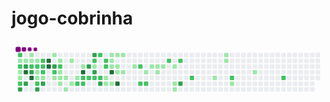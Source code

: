 # jogo-cobrinha
<svg viewBox="-16 -32 880 192" width="880" height="192" xmlns="http://www.w3.org/2000/svg"><desc>Generated with https://github.com/Platane/snk</desc><style>@keyframes c0{55.7%{fill:var(--c2)}55.72%,to{fill:var(--ce)}}@keyframes c1{.92%{fill:var(--c1)}.94%,to{fill:var(--ce)}}@keyframes c2{56.17%{fill:var(--c2)}56.19%,to{fill:var(--ce)}}@keyframes c3{38.22%{fill:var(--c1)}38.24%,to{fill:var(--ce)}}@keyframes c4{38.45%{fill:var(--c1)}38.47%,to{fill:var(--ce)}}@keyframes c5{56.87%{fill:var(--c2)}56.89%,to{fill:var(--ce)}}@keyframes c6{86.94%{fill:var(--c3)}86.96%,to{fill:var(--ce)}}@keyframes c7{1.16%{fill:var(--c1)}1.18%,to{fill:var(--ce)}}@keyframes c8{85.3%{fill:var(--c3)}85.32%,to{fill:var(--ce)}}@keyframes c9{89.27%{fill:var(--c4)}89.29%,to{fill:var(--ce)}}@keyframes ca{86.47%{fill:var(--c3)}86.49%,to{fill:var(--ce)}}@keyframes cb{2.09%{fill:var(--c1)}2.11%,to{fill:var(--ce)}}@keyframes cc{1.39%{fill:var(--c1)}1.41%,to{fill:var(--ce)}}@keyframes cd{54.77%{fill:var(--c2)}54.79%,to{fill:var(--ce)}}@keyframes ce{84.84%{fill:var(--c3)}84.86%,to{fill:var(--ce)}}@keyframes cf{88.8%{fill:var(--c4)}88.82%,to{fill:var(--ce)}}@keyframes cg{1.62%{fill:var(--c1)}1.64%,to{fill:var(--ce)}}@keyframes ch{54.54%{fill:var(--c2)}54.56%,to{fill:var(--ce)}}@keyframes ci{42.18%{fill:var(--c1)}42.2%,to{fill:var(--ce)}}@keyframes cj{41.95%{fill:var(--c1)}41.97%,to{fill:var(--ce)}}@keyframes ck{58.96%{fill:var(--c2)}58.98%,to{fill:var(--ce)}}@keyframes cl{87.64%{fill:var(--c3)}87.66%,to{fill:var(--ce)}}@keyframes cm{54.07%{fill:var(--c2)}54.09%,to{fill:var(--ce)}}@keyframes cn{53.84%{fill:var(--c2)}53.86%,to{fill:var(--ce)}}@keyframes co{42.41%{fill:var(--c2)}42.43%,to{fill:var(--ce)}}@keyframes cp{41.71%{fill:var(--c1)}41.73%,to{fill:var(--ce)}}@keyframes cq{88.1%{fill:var(--c3)}88.12%,to{fill:var(--ce)}}@keyframes cr{90.67%{fill:var(--c4)}90.69%,to{fill:var(--ce)}}@keyframes cs{90.43%{fill:var(--c4)}90.45%,to{fill:var(--ce)}}@keyframes ct{3.49%{fill:var(--c1)}3.51%,to{fill:var(--ce)}}@keyframes cu{83.67%{fill:var(--c3)}83.69%,to{fill:var(--ce)}}@keyframes cv{53.14%{fill:var(--c2)}53.16%,to{fill:var(--ce)}}@keyframes cw{8.61%{fill:var(--c1)}8.63%,to{fill:var(--ce)}}@keyframes cx{3.95%{fill:var(--c1)}3.97%,to{fill:var(--ce)}}@keyframes cy{52.67%{fill:var(--c2)}52.69%,to{fill:var(--ce)}}@keyframes cz{6.75%{fill:var(--c1)}6.77%,to{fill:var(--ce)}}@keyframes c10{6.52%{fill:var(--c1)}6.54%,to{fill:var(--ce)}}@keyframes c11{8.15%{fill:var(--c1)}8.17%,to{fill:var(--ce)}}@keyframes c12{6.28%{fill:var(--c1)}6.3%,to{fill:var(--ce)}}@keyframes c13{9.55%{fill:var(--c1)}9.57%,to{fill:var(--ce)}}@keyframes c14{4.42%{fill:var(--c1)}4.44%,to{fill:var(--ce)}}@keyframes c15{7.68%{fill:var(--c1)}7.7%,to{fill:var(--ce)}}@keyframes c16{5.82%{fill:var(--c1)}5.84%,to{fill:var(--ce)}}@keyframes c17{51.27%{fill:var(--c2)}51.29%,to{fill:var(--ce)}}@keyframes c18{5.12%{fill:var(--c1)}5.14%,to{fill:var(--ce)}}@keyframes c19{92.53%{fill:var(--c4)}92.55%,to{fill:var(--ce)}}@keyframes c1a{50.81%{fill:var(--c2)}50.83%,to{fill:var(--ce)}}@keyframes c1b{51.04%{fill:var(--c2)}51.06%,to{fill:var(--ce)}}@keyframes c1c{80.88%{fill:var(--c3)}80.9%,to{fill:var(--ce)}}@keyframes c1d{50.57%{fill:var(--c2)}50.59%,to{fill:var(--ce)}}@keyframes c1e{81.58%{fill:var(--c3)}81.6%,to{fill:var(--ce)}}@keyframes c1f{47.31%{fill:var(--c2)}47.33%,to{fill:var(--ce)}}@keyframes c1g{47.08%{fill:var(--c1)}47.1%,to{fill:var(--ce)}}@keyframes c1h{80.41%{fill:var(--c3)}80.43%,to{fill:var(--ce)}}@keyframes c1i{50.34%{fill:var(--c2)}50.36%,to{fill:var(--ce)}}@keyframes c1j{48.71%{fill:var(--c2)}48.73%,to{fill:var(--ce)}}@keyframes c1k{50.11%{fill:var(--c2)}50.13%,to{fill:var(--ce)}}@keyframes c1l{79.71%{fill:var(--c3)}79.73%,to{fill:var(--ce)}}@keyframes c1m{47.78%{fill:var(--c2)}47.8%,to{fill:var(--ce)}}@keyframes c1n{48.01%{fill:var(--c2)}48.03%,to{fill:var(--ce)}}@keyframes c1o{12.11%{fill:var(--c1)}12.13%,to{fill:var(--ce)}}@keyframes c1p{11.41%{fill:var(--c1)}11.43%,to{fill:var(--ce)}}@keyframes c1q{14.68%{fill:var(--c1)}14.7%,to{fill:var(--ce)}}@keyframes c1r{14.44%{fill:var(--c1)}14.46%,to{fill:var(--ce)}}@keyframes c1s{14.21%{fill:var(--c1)}14.23%,to{fill:var(--ce)}}@keyframes c1t{93.7%{fill:var(--c4)}93.72%,to{fill:var(--ce)}}@keyframes c1u{11.65%{fill:var(--c1)}11.67%,to{fill:var(--ce)}}@keyframes c1v{14.91%{fill:var(--c1)}14.93%,to{fill:var(--ce)}}@keyframes c1w{13.98%{fill:var(--c1)}14%,to{fill:var(--ce)}}@keyframes c1x{13.28%{fill:var(--c1)}13.3%,to{fill:var(--ce)}}@keyframes c1y{94.4%{fill:var(--c4)}94.42%,to{fill:var(--ce)}}@keyframes c1z{15.14%{fill:var(--c1)}15.16%,to{fill:var(--ce)}}@keyframes c20{13.51%{fill:var(--c1)}13.53%,to{fill:var(--ce)}}@keyframes c21{16.07%{fill:var(--c1)}16.09%,to{fill:var(--ce)}}@keyframes c22{64.79%{fill:var(--c2)}64.81%,to{fill:var(--ce)}}@keyframes c23{63.63%{fill:var(--c2)}63.65%,to{fill:var(--ce)}}@keyframes c24{16.77%{fill:var(--c1)}16.79%,to{fill:var(--ce)}}@keyframes c25{63.86%{fill:var(--c2)}63.88%,to{fill:var(--ce)}}@keyframes c26{20.97%{fill:var(--c1)}20.99%,to{fill:var(--ce)}}@keyframes c27{17.47%{fill:var(--c1)}17.49%,to{fill:var(--ce)}}@keyframes c28{17.24%{fill:var(--c1)}17.26%,to{fill:var(--ce)}}@keyframes c29{17.71%{fill:var(--c1)}17.73%,to{fill:var(--ce)}}@keyframes c2a{66.19%{fill:var(--c2)}66.21%,to{fill:var(--ce)}}@keyframes c2b{18.17%{fill:var(--c1)}18.19%,to{fill:var(--ce)}}@keyframes c2c{18.87%{fill:var(--c1)}18.89%,to{fill:var(--ce)}}@keyframes c2d{19.1%{fill:var(--c1)}19.12%,to{fill:var(--ce)}}@keyframes c2e{66.66%{fill:var(--c2)}66.68%,to{fill:var(--ce)}}@keyframes c2f{75.98%{fill:var(--c3)}76%,to{fill:var(--ce)}}@keyframes c2g{67.82%{fill:var(--c2)}67.84%,to{fill:var(--ce)}}@keyframes c2h{24%{fill:var(--c1)}24.02%,to{fill:var(--ce)}}@keyframes c2i{28.2%{fill:var(--c1)}28.22%,to{fill:var(--ce)}}@keyframes c2j{27.96%{fill:var(--c1)}27.98%,to{fill:var(--ce)}}@keyframes c2k{69.45%{fill:var(--c2)}69.47%,to{fill:var(--ce)}}@keyframes c2l{24.93%{fill:var(--c1)}24.95%,to{fill:var(--ce)}}@keyframes c2m{26.33%{fill:var(--c1)}26.35%,to{fill:var(--ce)}}@keyframes c2n{71.55%{fill:var(--c2)}71.57%,to{fill:var(--ce)}}@keyframes u0{.92%{transform:scale(0,1)}.94%,1.16%{transform:scale(.02,1)}1.18%,1.39%{transform:scale(.04,1)}1.41%,1.62%{transform:scale(.06,1)}1.64%,2.09%{transform:scale(.09,1)}2.11%,3.49%{transform:scale(.11,1)}3.51%,3.95%{transform:scale(.13,1)}3.97%,4.42%{transform:scale(.15,1)}4.44%,5.12%{transform:scale(.17,1)}5.14%,5.82%{transform:scale(.19,1)}5.84%,6.28%{transform:scale(.21,1)}6.3%,6.52%{transform:scale(.23,1)}6.54%,6.75%{transform:scale(.26,1)}6.77%,7.68%{transform:scale(.28,1)}7.7%,8.15%{transform:scale(.3,1)}8.17%,8.61%{transform:scale(.32,1)}8.63%,9.55%{transform:scale(.34,1)}11.41%,9.57%{transform:scale(.36,1)}11.43%,11.65%{transform:scale(.38,1)}11.67%,12.11%{transform:scale(.4,1)}12.13%,13.28%{transform:scale(.43,1)}13.3%,13.51%{transform:scale(.45,1)}13.53%,13.98%{transform:scale(.47,1)}14%,14.21%{transform:scale(.49,1)}14.23%,14.44%{transform:scale(.51,1)}14.46%,14.68%{transform:scale(.53,1)}14.7%,14.91%{transform:scale(.55,1)}14.93%,15.14%{transform:scale(.57,1)}15.16%,16.07%{transform:scale(.6,1)}16.09%,16.77%{transform:scale(.62,1)}16.79%,17.24%{transform:scale(.64,1)}17.26%,17.47%{transform:scale(.66,1)}17.49%,17.71%{transform:scale(.68,1)}17.73%,18.17%{transform:scale(.7,1)}18.19%,18.87%{transform:scale(.72,1)}18.89%,19.1%{transform:scale(.74,1)}19.12%,20.97%{transform:scale(.77,1)}20.99%,24%{transform:scale(.79,1)}24.02%,24.93%{transform:scale(.81,1)}24.95%,26.33%{transform:scale(.83,1)}26.35%,27.96%{transform:scale(.85,1)}27.98%,28.2%{transform:scale(.87,1)}28.22%,38.22%{transform:scale(.89,1)}38.24%,38.45%{transform:scale(.91,1)}38.47%,41.71%{transform:scale(.94,1)}41.73%,41.95%{transform:scale(.96,1)}41.97%,42.18%{transform:scale(.98,1)}42.2%,to{transform:scale(1,1)}}@keyframes u1{42.41%{transform:scale(0,1)}42.43%,to{transform:scale(1,1)}}@keyframes u2{47.08%{transform:scale(0,1)}47.1%,to{transform:scale(1,1)}}@keyframes u3{47.31%{transform:scale(0,1)}47.33%,47.78%{transform:scale(.04,1)}47.8%,48.01%{transform:scale(.07,1)}48.03%,48.71%{transform:scale(.11,1)}48.73%,50.11%{transform:scale(.14,1)}50.13%,50.34%{transform:scale(.18,1)}50.36%,50.57%{transform:scale(.21,1)}50.59%,50.81%{transform:scale(.25,1)}50.83%,51.04%{transform:scale(.29,1)}51.06%,51.27%{transform:scale(.32,1)}51.29%,52.67%{transform:scale(.36,1)}52.69%,53.14%{transform:scale(.39,1)}53.16%,53.84%{transform:scale(.43,1)}53.86%,54.07%{transform:scale(.46,1)}54.09%,54.54%{transform:scale(.5,1)}54.56%,54.77%{transform:scale(.54,1)}54.79%,55.7%{transform:scale(.57,1)}55.72%,56.17%{transform:scale(.61,1)}56.19%,56.87%{transform:scale(.64,1)}56.89%,58.96%{transform:scale(.68,1)}58.98%,63.63%{transform:scale(.71,1)}63.65%,63.86%{transform:scale(.75,1)}63.88%,64.79%{transform:scale(.79,1)}64.81%,66.19%{transform:scale(.82,1)}66.21%,66.66%{transform:scale(.86,1)}66.68%,67.82%{transform:scale(.89,1)}67.84%,69.45%{transform:scale(.93,1)}69.47%,71.55%{transform:scale(.96,1)}71.57%,to{transform:scale(1,1)}}@keyframes u4{75.98%{transform:scale(0,1)}76%,79.71%{transform:scale(.08,1)}79.73%,80.41%{transform:scale(.17,1)}80.43%,80.88%{transform:scale(.25,1)}80.9%,81.58%{transform:scale(.33,1)}81.6%,83.67%{transform:scale(.42,1)}83.69%,84.84%{transform:scale(.5,1)}84.86%,85.3%{transform:scale(.58,1)}85.32%,86.47%{transform:scale(.67,1)}86.49%,86.94%{transform:scale(.75,1)}86.96%,87.64%{transform:scale(.83,1)}87.66%,88.1%{transform:scale(.92,1)}88.12%,to{transform:scale(1,1)}}@keyframes u5{88.8%{transform:scale(0,1)}88.82%,89.27%{transform:scale(.14,1)}89.29%,90.43%{transform:scale(.29,1)}90.45%,90.67%{transform:scale(.43,1)}90.69%,92.53%{transform:scale(.57,1)}92.55%,93.7%{transform:scale(.71,1)}93.72%,94.4%{transform:scale(.86,1)}94.42%,to{transform:scale(1,1)}}@keyframes s0{0%,99.77%{transform:translate(0,-16px)}.23%,37.06%{transform:translate(-16px,-16px)}.7%{transform:translate(-16px,16px)}1.63%,54.31%,98.6%{transform:translate(48px,16px)}1.86%{transform:translate(48px,0)}2.1%,55.24%{transform:translate(32px,0)}2.33%{transform:translate(32px,-16px)}3.26%{transform:translate(96px,-16px)}3.5%,83.22%{transform:translate(96px,0)}3.73%{transform:translate(112px,0)}3.96%{transform:translate(112px,16px)}4.9%,92.07%{transform:translate(176px,16px)}5.13%{transform:translate(176px,32px)}5.36%,51.98%{transform:translate(160px,32px)}5.83%{transform:translate(160px,64px)}6.53%,8.39%{transform:translate(112px,64px)}52.91%,6.76%{transform:translate(112px,48px)}7.23%{transform:translate(144px,48px)}7.69%{transform:translate(144px,80px)}43.59%,8.16%{transform:translate(112px,80px)}43.12%,8.62%{transform:translate(96px,64px)}43.36%,8.86%{transform:translate(96px,80px)}9.32%,96.5%{transform:translate(128px,80px)}9.56%{transform:translate(128px,96px)}11.19%,45.69%{transform:translate(240px,96px)}11.42%,12.35%{transform:translate(240px,80px)}11.66%,12.59%{transform:translate(256px,80px)}11.89%,12.82%{transform:translate(256px,64px)}12.12%{transform:translate(240px,64px)}13.05%{transform:translate(272px,64px)}13.29%,93.94%{transform:translate(272px,48px)}13.52%{transform:translate(288px,48px)}13.75%{transform:translate(288px,32px)}14.22%{transform:translate(256px,32px)}14.69%{transform:translate(256px,0)}15.62%{transform:translate(320px,0)}16.32%{transform:translate(320px,48px)}17.25%{transform:translate(384px,48px)}17.48%{transform:translate(384px,32px)}18.18%{transform:translate(432px,32px)}19.11%{transform:translate(432px,96px)}19.35%{transform:translate(416px,96px)}20.28%{transform:translate(416px,32px)}20.98%{transform:translate(368px,32px)}21.21%{transform:translate(368px,48px)}23.78%{transform:translate(544px,48px)}24.01%{transform:translate(544px,64px)}24.48%{transform:translate(576px,64px)}24.71%{transform:translate(576px,80px)}25.87%{transform:translate(656px,80px)}26.81%{transform:translate(656px,16px)}27.97%{transform:translate(576px,16px)}28.44%{transform:translate(576px,-16px)}38%{transform:translate(-16px,48px)}38.23%{transform:translate(0,48px)}38.46%,86.01%{transform:translate(0,64px)}38.69%{transform:translate(-16px,64px)}39.39%,57.58%{transform:translate(-16px,112px)}40.56%{transform:translate(64px,112px)}40.79%,87.88%{transform:translate(64px,96px)}41.03%{transform:translate(80px,96px)}41.49%{transform:translate(80px,64px)}41.96%,59.21%{transform:translate(48px,64px)}42.19%{transform:translate(48px,48px)}42.42%,53.61%{transform:translate(64px,48px)}42.66%,88.34%{transform:translate(64px,64px)}43.82%{transform:translate(112px,96px)}46.39%{transform:translate(240px,48px)}46.62%{transform:translate(224px,48px)}46.85%,48.25%{transform:translate(224px,32px)}47.09%,80.65%{transform:translate(208px,32px)}47.32%,81.35%{transform:translate(208px,16px)}47.79%,49.18%{transform:translate(240px,16px)}48.02%{transform:translate(240px,32px)}48.72%{transform:translate(224px,0)}48.95%{transform:translate(240px,0)}49.42%{transform:translate(224px,16px)}50.12%,79.49%{transform:translate(224px,64px)}50.82%{transform:translate(176px,64px)}51.05%{transform:translate(176px,80px)}51.28%{transform:translate(160px,80px)}52.68%{transform:translate(112px,32px)}54.08%{transform:translate(64px,16px)}54.55%{transform:translate(48px,32px)}54.78%,85.08%{transform:translate(32px,32px)}55.71%{transform:translate(0,0)}56.88%,86.71%{transform:translate(0,80px)}57.11%{transform:translate(-16px,80px)}58.28%{transform:translate(32px,112px)}58.74%{transform:translate(32px,80px)}58.97%{transform:translate(48px,80px)}63.4%{transform:translate(336px,64px)}63.64%{transform:translate(336px,80px)}63.87%{transform:translate(352px,80px)}64.57%{transform:translate(352px,32px)}64.8%{transform:translate(336px,32px)}65.03%{transform:translate(336px,16px)}67.13%{transform:translate(480px,16px)}67.83%{transform:translate(480px,64px)}71.56%{transform:translate(736px,64px)}71.79%{transform:translate(736px,80px)}75.99%{transform:translate(448px,80px)}76.22%{transform:translate(448px,64px)}79.72%{transform:translate(224px,80px)}79.95%{transform:translate(208px,80px)}80.89%{transform:translate(192px,32px)}81.12%{transform:translate(192px,16px)}81.59%{transform:translate(208px,0)}83.92%{transform:translate(96px,48px)}84.85%,89.04%{transform:translate(32px,48px)}85.55%{transform:translate(0,32px)}86.25%{transform:translate(16px,64px)}86.48%{transform:translate(16px,80px)}86.95%{transform:translate(0,96px)}88.81%{transform:translate(32px,64px)}89.28%{transform:translate(16px,48px)}89.51%{transform:translate(16px,32px)}90.44%{transform:translate(80px,32px)}90.68%{transform:translate(80px,16px)}92.54%{transform:translate(176px,48px)}94.41%{transform:translate(272px,80px)}97.2%{transform:translate(128px,32px)}97.67%{transform:translate(96px,32px)}97.9%{transform:translate(96px,16px)}99.07%{transform:translate(48px,-16px)}}@keyframes s1{0%,99.77%{transform:translate(16px,-16px)}.47%,37.3%{transform:translate(-16px,-16px)}.93%{transform:translate(-16px,16px)}1.86%,54.55%,98.83%{transform:translate(48px,16px)}2.1%{transform:translate(48px,0)}2.33%,55.48%{transform:translate(32px,0)}2.56%{transform:translate(32px,-16px)}3.5%{transform:translate(96px,-16px)}3.73%,83.45%{transform:translate(96px,0)}3.96%{transform:translate(112px,0)}4.2%{transform:translate(112px,16px)}5.13%,92.31%{transform:translate(176px,16px)}5.36%{transform:translate(176px,32px)}5.59%,52.21%{transform:translate(160px,32px)}6.06%{transform:translate(160px,64px)}6.76%,8.62%{transform:translate(112px,64px)}53.15%,6.99%{transform:translate(112px,48px)}7.46%{transform:translate(144px,48px)}7.93%{transform:translate(144px,80px)}43.82%,8.39%{transform:translate(112px,80px)}43.36%,8.86%{transform:translate(96px,64px)}43.59%,9.09%{transform:translate(96px,80px)}9.56%,96.74%{transform:translate(128px,80px)}9.79%{transform:translate(128px,96px)}11.42%,45.92%{transform:translate(240px,96px)}11.66%,12.59%{transform:translate(240px,80px)}11.89%,12.82%{transform:translate(256px,80px)}12.12%,13.05%{transform:translate(256px,64px)}12.35%{transform:translate(240px,64px)}13.29%{transform:translate(272px,64px)}13.52%,94.17%{transform:translate(272px,48px)}13.75%{transform:translate(288px,48px)}13.99%{transform:translate(288px,32px)}14.45%{transform:translate(256px,32px)}14.92%{transform:translate(256px,0)}15.85%{transform:translate(320px,0)}16.55%{transform:translate(320px,48px)}17.48%{transform:translate(384px,48px)}17.72%{transform:translate(384px,32px)}18.41%{transform:translate(432px,32px)}19.35%{transform:translate(432px,96px)}19.58%{transform:translate(416px,96px)}20.51%{transform:translate(416px,32px)}21.21%{transform:translate(368px,32px)}21.45%{transform:translate(368px,48px)}24.01%{transform:translate(544px,48px)}24.24%{transform:translate(544px,64px)}24.71%{transform:translate(576px,64px)}24.94%{transform:translate(576px,80px)}26.11%{transform:translate(656px,80px)}27.04%{transform:translate(656px,16px)}28.21%{transform:translate(576px,16px)}28.67%{transform:translate(576px,-16px)}38.23%{transform:translate(-16px,48px)}38.46%{transform:translate(0,48px)}38.69%,86.25%{transform:translate(0,64px)}38.93%{transform:translate(-16px,64px)}39.63%,57.81%{transform:translate(-16px,112px)}40.79%{transform:translate(64px,112px)}41.03%,88.11%{transform:translate(64px,96px)}41.26%{transform:translate(80px,96px)}41.72%{transform:translate(80px,64px)}42.19%,59.44%{transform:translate(48px,64px)}42.42%{transform:translate(48px,48px)}42.66%,53.85%{transform:translate(64px,48px)}42.89%,88.58%{transform:translate(64px,64px)}44.06%{transform:translate(112px,96px)}46.62%{transform:translate(240px,48px)}46.85%{transform:translate(224px,48px)}47.09%,48.48%{transform:translate(224px,32px)}47.32%,80.89%{transform:translate(208px,32px)}47.55%,81.59%{transform:translate(208px,16px)}48.02%,49.42%{transform:translate(240px,16px)}48.25%{transform:translate(240px,32px)}48.95%{transform:translate(224px,0)}49.18%{transform:translate(240px,0)}49.65%{transform:translate(224px,16px)}50.35%,79.72%{transform:translate(224px,64px)}51.05%{transform:translate(176px,64px)}51.28%{transform:translate(176px,80px)}51.52%{transform:translate(160px,80px)}52.91%{transform:translate(112px,32px)}54.31%{transform:translate(64px,16px)}54.78%{transform:translate(48px,32px)}55.01%,85.31%{transform:translate(32px,32px)}55.94%{transform:translate(0,0)}57.11%,86.95%{transform:translate(0,80px)}57.34%{transform:translate(-16px,80px)}58.51%{transform:translate(32px,112px)}58.97%{transform:translate(32px,80px)}59.21%{transform:translate(48px,80px)}63.64%{transform:translate(336px,64px)}63.87%{transform:translate(336px,80px)}64.1%{transform:translate(352px,80px)}64.8%{transform:translate(352px,32px)}65.03%{transform:translate(336px,32px)}65.27%{transform:translate(336px,16px)}67.37%{transform:translate(480px,16px)}68.07%{transform:translate(480px,64px)}71.79%{transform:translate(736px,64px)}72.03%{transform:translate(736px,80px)}76.22%{transform:translate(448px,80px)}76.46%{transform:translate(448px,64px)}79.95%{transform:translate(224px,80px)}80.19%{transform:translate(208px,80px)}81.12%{transform:translate(192px,32px)}81.35%{transform:translate(192px,16px)}81.82%{transform:translate(208px,0)}84.15%{transform:translate(96px,48px)}85.08%,89.28%{transform:translate(32px,48px)}85.78%{transform:translate(0,32px)}86.48%{transform:translate(16px,64px)}86.71%{transform:translate(16px,80px)}87.18%{transform:translate(0,96px)}89.04%{transform:translate(32px,64px)}89.51%{transform:translate(16px,48px)}89.74%{transform:translate(16px,32px)}90.68%{transform:translate(80px,32px)}90.91%{transform:translate(80px,16px)}92.77%{transform:translate(176px,48px)}94.64%{transform:translate(272px,80px)}97.44%{transform:translate(128px,32px)}97.9%{transform:translate(96px,32px)}98.14%{transform:translate(96px,16px)}99.3%{transform:translate(48px,-16px)}}@keyframes s2{0%,2.8%,99.77%{transform:translate(32px,-16px)}.7%,37.53%{transform:translate(-16px,-16px)}1.17%{transform:translate(-16px,16px)}2.1%,54.78%,99.07%{transform:translate(48px,16px)}2.33%{transform:translate(48px,0)}2.56%,55.71%{transform:translate(32px,0)}3.73%{transform:translate(96px,-16px)}3.96%,83.68%{transform:translate(96px,0)}4.2%{transform:translate(112px,0)}4.43%{transform:translate(112px,16px)}5.36%,92.54%{transform:translate(176px,16px)}5.59%{transform:translate(176px,32px)}5.83%,52.45%{transform:translate(160px,32px)}6.29%{transform:translate(160px,64px)}6.99%,8.86%{transform:translate(112px,64px)}53.38%,7.23%{transform:translate(112px,48px)}7.69%{transform:translate(144px,48px)}8.16%{transform:translate(144px,80px)}44.06%,8.62%{transform:translate(112px,80px)}43.59%,9.09%{transform:translate(96px,64px)}43.82%,9.32%{transform:translate(96px,80px)}9.79%,96.97%{transform:translate(128px,80px)}10.02%{transform:translate(128px,96px)}11.66%,46.15%{transform:translate(240px,96px)}11.89%,12.82%{transform:translate(240px,80px)}12.12%,13.05%{transform:translate(256px,80px)}12.35%,13.29%{transform:translate(256px,64px)}12.59%{transform:translate(240px,64px)}13.52%{transform:translate(272px,64px)}13.75%,94.41%{transform:translate(272px,48px)}13.99%{transform:translate(288px,48px)}14.22%{transform:translate(288px,32px)}14.69%{transform:translate(256px,32px)}15.15%{transform:translate(256px,0)}16.08%{transform:translate(320px,0)}16.78%{transform:translate(320px,48px)}17.72%{transform:translate(384px,48px)}17.95%{transform:translate(384px,32px)}18.65%{transform:translate(432px,32px)}19.58%{transform:translate(432px,96px)}19.81%{transform:translate(416px,96px)}20.75%{transform:translate(416px,32px)}21.45%{transform:translate(368px,32px)}21.68%{transform:translate(368px,48px)}24.24%{transform:translate(544px,48px)}24.48%{transform:translate(544px,64px)}24.94%{transform:translate(576px,64px)}25.17%{transform:translate(576px,80px)}26.34%{transform:translate(656px,80px)}27.27%{transform:translate(656px,16px)}28.44%{transform:translate(576px,16px)}28.9%{transform:translate(576px,-16px)}38.46%{transform:translate(-16px,48px)}38.69%{transform:translate(0,48px)}38.93%,86.48%{transform:translate(0,64px)}39.16%{transform:translate(-16px,64px)}39.86%,58.04%{transform:translate(-16px,112px)}41.03%{transform:translate(64px,112px)}41.26%,88.34%{transform:translate(64px,96px)}41.49%{transform:translate(80px,96px)}41.96%{transform:translate(80px,64px)}42.42%,59.67%{transform:translate(48px,64px)}42.66%{transform:translate(48px,48px)}42.89%,54.08%{transform:translate(64px,48px)}43.12%,88.81%{transform:translate(64px,64px)}44.29%{transform:translate(112px,96px)}46.85%{transform:translate(240px,48px)}47.09%{transform:translate(224px,48px)}47.32%,48.72%{transform:translate(224px,32px)}47.55%,81.12%{transform:translate(208px,32px)}47.79%,81.82%{transform:translate(208px,16px)}48.25%,49.65%{transform:translate(240px,16px)}48.48%{transform:translate(240px,32px)}49.18%{transform:translate(224px,0)}49.42%{transform:translate(240px,0)}49.88%{transform:translate(224px,16px)}50.58%,79.95%{transform:translate(224px,64px)}51.28%{transform:translate(176px,64px)}51.52%{transform:translate(176px,80px)}51.75%{transform:translate(160px,80px)}53.15%{transform:translate(112px,32px)}54.55%{transform:translate(64px,16px)}55.01%{transform:translate(48px,32px)}55.24%,85.55%{transform:translate(32px,32px)}56.18%{transform:translate(0,0)}57.34%,87.18%{transform:translate(0,80px)}57.58%{transform:translate(-16px,80px)}58.74%{transform:translate(32px,112px)}59.21%{transform:translate(32px,80px)}59.44%{transform:translate(48px,80px)}63.87%{transform:translate(336px,64px)}64.1%{transform:translate(336px,80px)}64.34%{transform:translate(352px,80px)}65.03%{transform:translate(352px,32px)}65.27%{transform:translate(336px,32px)}65.5%{transform:translate(336px,16px)}67.6%{transform:translate(480px,16px)}68.3%{transform:translate(480px,64px)}72.03%{transform:translate(736px,64px)}72.26%{transform:translate(736px,80px)}76.46%{transform:translate(448px,80px)}76.69%{transform:translate(448px,64px)}80.19%{transform:translate(224px,80px)}80.42%{transform:translate(208px,80px)}81.35%{transform:translate(192px,32px)}81.59%{transform:translate(192px,16px)}82.05%{transform:translate(208px,0)}84.38%{transform:translate(96px,48px)}85.31%,89.51%{transform:translate(32px,48px)}86.01%{transform:translate(0,32px)}86.71%{transform:translate(16px,64px)}86.95%{transform:translate(16px,80px)}87.41%{transform:translate(0,96px)}89.28%{transform:translate(32px,64px)}89.74%{transform:translate(16px,48px)}89.98%{transform:translate(16px,32px)}90.91%{transform:translate(80px,32px)}91.14%{transform:translate(80px,16px)}93.01%{transform:translate(176px,48px)}94.87%{transform:translate(272px,80px)}97.67%{transform:translate(128px,32px)}98.14%{transform:translate(96px,32px)}98.37%{transform:translate(96px,16px)}99.53%{transform:translate(48px,-16px)}}@keyframes s3{0%,99.77%{transform:translate(48px,-16px)}.93%,37.76%{transform:translate(-16px,-16px)}1.4%{transform:translate(-16px,16px)}2.33%,55.01%,99.3%{transform:translate(48px,16px)}2.56%{transform:translate(48px,0)}2.8%,55.94%{transform:translate(32px,0)}3.03%{transform:translate(32px,-16px)}3.96%{transform:translate(96px,-16px)}4.2%,83.92%{transform:translate(96px,0)}4.43%{transform:translate(112px,0)}4.66%{transform:translate(112px,16px)}5.59%,92.77%{transform:translate(176px,16px)}5.83%{transform:translate(176px,32px)}52.68%,6.06%{transform:translate(160px,32px)}6.53%{transform:translate(160px,64px)}7.23%,9.09%{transform:translate(112px,64px)}53.61%,7.46%{transform:translate(112px,48px)}7.93%{transform:translate(144px,48px)}8.39%{transform:translate(144px,80px)}44.29%,8.86%{transform:translate(112px,80px)}43.82%,9.32%{transform:translate(96px,64px)}44.06%,9.56%{transform:translate(96px,80px)}10.02%,97.2%{transform:translate(128px,80px)}10.26%{transform:translate(128px,96px)}11.89%,46.39%{transform:translate(240px,96px)}12.12%,13.05%{transform:translate(240px,80px)}12.35%,13.29%{transform:translate(256px,80px)}12.59%,13.52%{transform:translate(256px,64px)}12.82%{transform:translate(240px,64px)}13.75%{transform:translate(272px,64px)}13.99%,94.64%{transform:translate(272px,48px)}14.22%{transform:translate(288px,48px)}14.45%{transform:translate(288px,32px)}14.92%{transform:translate(256px,32px)}15.38%{transform:translate(256px,0)}16.32%{transform:translate(320px,0)}17.02%{transform:translate(320px,48px)}17.95%{transform:translate(384px,48px)}18.18%{transform:translate(384px,32px)}18.88%{transform:translate(432px,32px)}19.81%{transform:translate(432px,96px)}20.05%{transform:translate(416px,96px)}20.98%{transform:translate(416px,32px)}21.68%{transform:translate(368px,32px)}21.91%{transform:translate(368px,48px)}24.48%{transform:translate(544px,48px)}24.71%{transform:translate(544px,64px)}25.17%{transform:translate(576px,64px)}25.41%{transform:translate(576px,80px)}26.57%{transform:translate(656px,80px)}27.51%{transform:translate(656px,16px)}28.67%{transform:translate(576px,16px)}29.14%{transform:translate(576px,-16px)}38.69%{transform:translate(-16px,48px)}38.93%{transform:translate(0,48px)}39.16%,86.71%{transform:translate(0,64px)}39.39%{transform:translate(-16px,64px)}40.09%,58.28%{transform:translate(-16px,112px)}41.26%{transform:translate(64px,112px)}41.49%,88.58%{transform:translate(64px,96px)}41.72%{transform:translate(80px,96px)}42.19%{transform:translate(80px,64px)}42.66%,59.91%{transform:translate(48px,64px)}42.89%{transform:translate(48px,48px)}43.12%,54.31%{transform:translate(64px,48px)}43.36%,89.04%{transform:translate(64px,64px)}44.52%{transform:translate(112px,96px)}47.09%{transform:translate(240px,48px)}47.32%{transform:translate(224px,48px)}47.55%,48.95%{transform:translate(224px,32px)}47.79%,81.35%{transform:translate(208px,32px)}48.02%,82.05%{transform:translate(208px,16px)}48.48%,49.88%{transform:translate(240px,16px)}48.72%{transform:translate(240px,32px)}49.42%{transform:translate(224px,0)}49.65%{transform:translate(240px,0)}50.12%{transform:translate(224px,16px)}50.82%,80.19%{transform:translate(224px,64px)}51.52%{transform:translate(176px,64px)}51.75%{transform:translate(176px,80px)}51.98%{transform:translate(160px,80px)}53.38%{transform:translate(112px,32px)}54.78%{transform:translate(64px,16px)}55.24%{transform:translate(48px,32px)}55.48%,85.78%{transform:translate(32px,32px)}56.41%{transform:translate(0,0)}57.58%,87.41%{transform:translate(0,80px)}57.81%{transform:translate(-16px,80px)}58.97%{transform:translate(32px,112px)}59.44%{transform:translate(32px,80px)}59.67%{transform:translate(48px,80px)}64.1%{transform:translate(336px,64px)}64.34%{transform:translate(336px,80px)}64.57%{transform:translate(352px,80px)}65.27%{transform:translate(352px,32px)}65.5%{transform:translate(336px,32px)}65.73%{transform:translate(336px,16px)}67.83%{transform:translate(480px,16px)}68.53%{transform:translate(480px,64px)}72.26%{transform:translate(736px,64px)}72.49%{transform:translate(736px,80px)}76.69%{transform:translate(448px,80px)}76.92%{transform:translate(448px,64px)}80.42%{transform:translate(224px,80px)}80.65%{transform:translate(208px,80px)}81.59%{transform:translate(192px,32px)}81.82%{transform:translate(192px,16px)}82.28%{transform:translate(208px,0)}84.62%{transform:translate(96px,48px)}85.55%,89.74%{transform:translate(32px,48px)}86.25%{transform:translate(0,32px)}86.95%{transform:translate(16px,64px)}87.18%{transform:translate(16px,80px)}87.65%{transform:translate(0,96px)}89.51%{transform:translate(32px,64px)}89.98%{transform:translate(16px,48px)}90.21%{transform:translate(16px,32px)}91.14%{transform:translate(80px,32px)}91.38%{transform:translate(80px,16px)}93.24%{transform:translate(176px,48px)}95.1%{transform:translate(272px,80px)}97.9%{transform:translate(128px,32px)}98.37%{transform:translate(96px,32px)}98.6%{transform:translate(96px,16px)}}:root{--cb:#1b1f230a;--cs:purple;--ce:#ebedf0;--c0:#ebedf0;--c1:#9be9a8;--c2:#40c463;--c3:#30a14e;--c4:#216e39}@media (prefers-color-scheme:dark){:root{--cb:#1b1f230a;--cs:purple;--ce:#161b22;--c1:#01311f;--c2:#034525;--c3:#0f6d31;--c4:#00c647}}.c{shape-rendering:geometricPrecision;fill:var(--ce);stroke-width:1px;stroke:var(--cb);animation:none 42900ms linear infinite}.c.c0{fill:var(--c2);animation-name:c0}.c.c1{fill:var(--c1);animation-name:c1}.c.c2{fill:var(--c2);animation-name:c2}.c.c3,.c.c4{fill:var(--c1);animation-name:c3}.c.c4{animation-name:c4}.c.c5{fill:var(--c2);animation-name:c5}.c.c6{fill:var(--c3);animation-name:c6}.c.c7{fill:var(--c1);animation-name:c7}.c.c8{fill:var(--c3);animation-name:c8}.c.c9{fill:var(--c4);animation-name:c9}.c.ca{fill:var(--c3);animation-name:ca}.c.cb,.c.cc{fill:var(--c1);animation-name:cb}.c.cc{animation-name:cc}.c.cd{fill:var(--c2);animation-name:cd}.c.ce{fill:var(--c3);animation-name:ce}.c.cf{fill:var(--c4);animation-name:cf}.c.cg{fill:var(--c1);animation-name:cg}.c.ch{fill:var(--c2);animation-name:ch}.c.ci,.c.cj{fill:var(--c1);animation-name:ci}.c.cj{animation-name:cj}.c.ck{fill:var(--c2);animation-name:ck}.c.cl{fill:var(--c3);animation-name:cl}.c.cm,.c.cn,.c.co{fill:var(--c2);animation-name:cm}.c.cn,.c.co{animation-name:cn}.c.co{animation-name:co}.c.cp{fill:var(--c1);animation-name:cp}.c.cq{fill:var(--c3);animation-name:cq}.c.cr,.c.cs{fill:var(--c4);animation-name:cr}.c.cs{animation-name:cs}.c.ct{fill:var(--c1);animation-name:ct}.c.cu{fill:var(--c3);animation-name:cu}.c.cv{fill:var(--c2);animation-name:cv}.c.cw,.c.cx{fill:var(--c1);animation-name:cw}.c.cx{animation-name:cx}.c.cy{fill:var(--c2);animation-name:cy}.c.c10,.c.cz{fill:var(--c1);animation-name:cz}.c.c10{animation-name:c10}.c.c11,.c.c12,.c.c13{fill:var(--c1);animation-name:c11}.c.c12,.c.c13{animation-name:c12}.c.c13{animation-name:c13}.c.c14,.c.c15,.c.c16{fill:var(--c1);animation-name:c14}.c.c15,.c.c16{animation-name:c15}.c.c16{animation-name:c16}.c.c17{fill:var(--c2);animation-name:c17}.c.c18{fill:var(--c1);animation-name:c18}.c.c19{fill:var(--c4);animation-name:c19}.c.c1a,.c.c1b{fill:var(--c2);animation-name:c1a}.c.c1b{animation-name:c1b}.c.c1c{fill:var(--c3);animation-name:c1c}.c.c1d{fill:var(--c2);animation-name:c1d}.c.c1e{fill:var(--c3);animation-name:c1e}.c.c1f{fill:var(--c2);animation-name:c1f}.c.c1g{fill:var(--c1);animation-name:c1g}.c.c1h{fill:var(--c3);animation-name:c1h}.c.c1i,.c.c1j,.c.c1k{fill:var(--c2);animation-name:c1i}.c.c1j,.c.c1k{animation-name:c1j}.c.c1k{animation-name:c1k}.c.c1l{fill:var(--c3);animation-name:c1l}.c.c1m,.c.c1n{fill:var(--c2);animation-name:c1m}.c.c1n{animation-name:c1n}.c.c1o,.c.c1p{fill:var(--c1);animation-name:c1o}.c.c1p{animation-name:c1p}.c.c1q,.c.c1r,.c.c1s{fill:var(--c1);animation-name:c1q}.c.c1r,.c.c1s{animation-name:c1r}.c.c1s{animation-name:c1s}.c.c1t{fill:var(--c4);animation-name:c1t}.c.c1u{fill:var(--c1);animation-name:c1u}.c.c1v,.c.c1w,.c.c1x{fill:var(--c1);animation-name:c1v}.c.c1w,.c.c1x{animation-name:c1w}.c.c1x{animation-name:c1x}.c.c1y{fill:var(--c4);animation-name:c1y}.c.c1z,.c.c20,.c.c21{fill:var(--c1);animation-name:c1z}.c.c20,.c.c21{animation-name:c20}.c.c21{animation-name:c21}.c.c22,.c.c23{fill:var(--c2);animation-name:c22}.c.c23{animation-name:c23}.c.c24{fill:var(--c1);animation-name:c24}.c.c25{fill:var(--c2);animation-name:c25}.c.c26{fill:var(--c1);animation-name:c26}.c.c27,.c.c28,.c.c29{fill:var(--c1);animation-name:c27}.c.c28,.c.c29{animation-name:c28}.c.c29{animation-name:c29}.c.c2a{fill:var(--c2);animation-name:c2a}.c.c2b,.c.c2c,.c.c2d{fill:var(--c1);animation-name:c2b}.c.c2c,.c.c2d{animation-name:c2c}.c.c2d{animation-name:c2d}.c.c2e{fill:var(--c2);animation-name:c2e}.c.c2f{fill:var(--c3);animation-name:c2f}.c.c2g{fill:var(--c2);animation-name:c2g}.c.c2h,.c.c2i,.c.c2j{fill:var(--c1);animation-name:c2h}.c.c2i,.c.c2j{animation-name:c2i}.c.c2j{animation-name:c2j}.c.c2k{fill:var(--c2);animation-name:c2k}.c.c2l,.c.c2m{fill:var(--c1);animation-name:c2l}.c.c2m{animation-name:c2m}.c.c2n{fill:var(--c2);animation-name:c2n}.s,.u{animation:none linear 42900ms infinite}.u,.u.u0{transform-origin:0 0}.u{transform:scale(0,1)}.u.u0{fill:var(--c1);animation-name:u0}.u.u1{fill:var(--c2);animation-name:u1;transform-origin:415.2px 0}.u.u2{fill:var(--c1);animation-name:u2;transform-origin:424px 0}.u.u3{fill:var(--c2);animation-name:u3;transform-origin:432.8px 0}.u.u4{fill:var(--c3);animation-name:u4;transform-origin:680.2px 0}.u.u5{fill:var(--c4);animation-name:u5;transform-origin:786.2px 0}.s{shape-rendering:geometricPrecision;fill:var(--cs)}.s.s0{transform:translate(0,-16px);animation-name:s0}.s.s1{transform:translate(16px,-16px);animation-name:s1}.s.s2{transform:translate(32px,-16px);animation-name:s2}.s.s3{transform:translate(48px,-16px);animation-name:s3}</style><rect class="c c0" x="2" y="2" rx="2" ry="2" width="12" height="12"/><rect class="c c1" x="2" y="18" rx="2" ry="2" width="12" height="12"/><rect class="c c2" x="2" y="34" rx="2" ry="2" width="12" height="12"/><rect class="c c3" x="2" y="50" rx="2" ry="2" width="12" height="12"/><rect class="c c4" x="2" y="66" rx="2" ry="2" width="12" height="12"/><rect class="c c5" x="2" y="82" rx="2" ry="2" width="12" height="12"/><rect class="c c6" x="2" y="98" rx="2" ry="2" width="12" height="12"/><rect class="c" x="18" y="2" rx="2" ry="2" width="12" height="12"/><rect class="c c7" x="18" y="18" rx="2" ry="2" width="12" height="12"/><rect class="c c8" x="18" y="34" rx="2" ry="2" width="12" height="12"/><rect class="c c9" x="18" y="50" rx="2" ry="2" width="12" height="12"/><rect class="c" x="18" y="66" rx="2" ry="2" width="12" height="12"/><rect class="c ca" x="18" y="82" rx="2" ry="2" width="12" height="12"/><rect class="c" x="18" y="98" rx="2" ry="2" width="12" height="12"/><rect class="c cb" x="34" y="2" rx="2" ry="2" width="12" height="12"/><rect class="c cc" x="34" y="18" rx="2" ry="2" width="12" height="12"/><rect class="c cd" x="34" y="34" rx="2" ry="2" width="12" height="12"/><rect class="c ce" x="34" y="50" rx="2" ry="2" width="12" height="12"/><rect class="c cf" x="34" y="66" rx="2" ry="2" width="12" height="12"/><rect class="c" x="34" y="82" rx="2" ry="2" width="12" height="12"/><rect class="c" x="34" y="98" rx="2" ry="2" width="12" height="12"/><rect class="c" x="50" y="2" rx="2" ry="2" width="12" height="12"/><rect class="c cg" x="50" y="18" rx="2" ry="2" width="12" height="12"/><rect class="c ch" x="50" y="34" rx="2" ry="2" width="12" height="12"/><rect class="c ci" x="50" y="50" rx="2" ry="2" width="12" height="12"/><rect class="c cj" x="50" y="66" rx="2" ry="2" width="12" height="12"/><rect class="c ck" x="50" y="82" rx="2" ry="2" width="12" height="12"/><rect class="c cl" x="50" y="98" rx="2" ry="2" width="12" height="12"/><rect class="c" x="66" y="2" rx="2" ry="2" width="12" height="12"/><rect class="c cm" x="66" y="18" rx="2" ry="2" width="12" height="12"/><rect class="c cn" x="66" y="34" rx="2" ry="2" width="12" height="12"/><rect class="c co" x="66" y="50" rx="2" ry="2" width="12" height="12"/><rect class="c cp" x="66" y="66" rx="2" ry="2" width="12" height="12"/><rect class="c cq" x="66" y="82" rx="2" ry="2" width="12" height="12"/><rect class="c" x="66" y="98" rx="2" ry="2" width="12" height="12"/><rect class="c" x="82" y="2" rx="2" ry="2" width="12" height="12"/><rect class="c cr" x="82" y="18" rx="2" ry="2" width="12" height="12"/><rect class="c cs" x="82" y="34" rx="2" ry="2" width="12" height="12"/><rect class="c" x="82" y="50" rx="2" ry="2" width="12" height="12"/><rect class="c" x="82" y="66" rx="2" ry="2" width="12" height="12"/><rect class="c" x="82" y="82" rx="2" ry="2" width="12" height="12"/><rect class="c" x="82" y="98" rx="2" ry="2" width="12" height="12"/><rect class="c ct" x="98" y="2" rx="2" ry="2" width="12" height="12"/><rect class="c" x="98" y="18" rx="2" ry="2" width="12" height="12"/><rect class="c cu" x="98" y="34" rx="2" ry="2" width="12" height="12"/><rect class="c cv" x="98" y="50" rx="2" ry="2" width="12" height="12"/><rect class="c cw" x="98" y="66" rx="2" ry="2" width="12" height="12"/><rect class="c" x="98" y="82" rx="2" ry="2" width="12" height="12"/><rect class="c" x="98" y="98" rx="2" ry="2" width="12" height="12"/><rect class="c" x="114" y="2" rx="2" ry="2" width="12" height="12"/><rect class="c cx" x="114" y="18" rx="2" ry="2" width="12" height="12"/><rect class="c cy" x="114" y="34" rx="2" ry="2" width="12" height="12"/><rect class="c cz" x="114" y="50" rx="2" ry="2" width="12" height="12"/><rect class="c c10" x="114" y="66" rx="2" ry="2" width="12" height="12"/><rect class="c c11" x="114" y="82" rx="2" ry="2" width="12" height="12"/><rect class="c" x="114" y="98" rx="2" ry="2" width="12" height="12"/><rect class="c" x="130" y="2" rx="2" ry="2" width="12" height="12"/><rect class="c" x="130" y="18" rx="2" ry="2" width="12" height="12"/><rect class="c" x="130" y="34" rx="2" ry="2" width="12" height="12"/><rect class="c" x="130" y="50" rx="2" ry="2" width="12" height="12"/><rect class="c c12" x="130" y="66" rx="2" ry="2" width="12" height="12"/><rect class="c" x="130" y="82" rx="2" ry="2" width="12" height="12"/><rect class="c c13" x="130" y="98" rx="2" ry="2" width="12" height="12"/><rect class="c" x="146" y="2" rx="2" ry="2" width="12" height="12"/><rect class="c c14" x="146" y="18" rx="2" ry="2" width="12" height="12"/><rect class="c" x="146" y="34" rx="2" ry="2" width="12" height="12"/><rect class="c" x="146" y="50" rx="2" ry="2" width="12" height="12"/><rect class="c" x="146" y="66" rx="2" ry="2" width="12" height="12"/><rect class="c c15" x="146" y="82" rx="2" ry="2" width="12" height="12"/><rect class="c" x="146" y="98" rx="2" ry="2" width="12" height="12"/><rect class="c" x="162" y="2" rx="2" ry="2" width="12" height="12"/><rect class="c" x="162" y="18" rx="2" ry="2" width="12" height="12"/><rect class="c" x="162" y="34" rx="2" ry="2" width="12" height="12"/><rect class="c" x="162" y="50" rx="2" ry="2" width="12" height="12"/><rect class="c c16" x="162" y="66" rx="2" ry="2" width="12" height="12"/><rect class="c c17" x="162" y="82" rx="2" ry="2" width="12" height="12"/><rect class="c" x="162" y="98" rx="2" ry="2" width="12" height="12"/><rect class="c" x="178" y="2" rx="2" ry="2" width="12" height="12"/><rect class="c" x="178" y="18" rx="2" ry="2" width="12" height="12"/><rect class="c c18" x="178" y="34" rx="2" ry="2" width="12" height="12"/><rect class="c c19" x="178" y="50" rx="2" ry="2" width="12" height="12"/><rect class="c c1a" x="178" y="66" rx="2" ry="2" width="12" height="12"/><rect class="c c1b" x="178" y="82" rx="2" ry="2" width="12" height="12"/><rect class="c" x="178" y="98" rx="2" ry="2" width="12" height="12"/><rect class="c" x="194" y="2" rx="2" ry="2" width="12" height="12"/><rect class="c" x="194" y="18" rx="2" ry="2" width="12" height="12"/><rect class="c c1c" x="194" y="34" rx="2" ry="2" width="12" height="12"/><rect class="c" x="194" y="50" rx="2" ry="2" width="12" height="12"/><rect class="c c1d" x="194" y="66" rx="2" ry="2" width="12" height="12"/><rect class="c" x="194" y="82" rx="2" ry="2" width="12" height="12"/><rect class="c" x="194" y="98" rx="2" ry="2" width="12" height="12"/><rect class="c c1e" x="210" y="2" rx="2" ry="2" width="12" height="12"/><rect class="c c1f" x="210" y="18" rx="2" ry="2" width="12" height="12"/><rect class="c c1g" x="210" y="34" rx="2" ry="2" width="12" height="12"/><rect class="c c1h" x="210" y="50" rx="2" ry="2" width="12" height="12"/><rect class="c c1i" x="210" y="66" rx="2" ry="2" width="12" height="12"/><rect class="c" x="210" y="82" rx="2" ry="2" width="12" height="12"/><rect class="c" x="210" y="98" rx="2" ry="2" width="12" height="12"/><rect class="c c1j" x="226" y="2" rx="2" ry="2" width="12" height="12"/><rect class="c" x="226" y="18" rx="2" ry="2" width="12" height="12"/><rect class="c" x="226" y="34" rx="2" ry="2" width="12" height="12"/><rect class="c" x="226" y="50" rx="2" ry="2" width="12" height="12"/><rect class="c c1k" x="226" y="66" rx="2" ry="2" width="12" height="12"/><rect class="c c1l" x="226" y="82" rx="2" ry="2" width="12" height="12"/><rect class="c" x="226" y="98" rx="2" ry="2" width="12" height="12"/><rect class="c" x="242" y="2" rx="2" ry="2" width="12" height="12"/><rect class="c c1m" x="242" y="18" rx="2" ry="2" width="12" height="12"/><rect class="c c1n" x="242" y="34" rx="2" ry="2" width="12" height="12"/><rect class="c" x="242" y="50" rx="2" ry="2" width="12" height="12"/><rect class="c c1o" x="242" y="66" rx="2" ry="2" width="12" height="12"/><rect class="c c1p" x="242" y="82" rx="2" ry="2" width="12" height="12"/><rect class="c" x="242" y="98" rx="2" ry="2" width="12" height="12"/><rect class="c c1q" x="258" y="2" rx="2" ry="2" width="12" height="12"/><rect class="c c1r" x="258" y="18" rx="2" ry="2" width="12" height="12"/><rect class="c c1s" x="258" y="34" rx="2" ry="2" width="12" height="12"/><rect class="c c1t" x="258" y="50" rx="2" ry="2" width="12" height="12"/><rect class="c" x="258" y="66" rx="2" ry="2" width="12" height="12"/><rect class="c c1u" x="258" y="82" rx="2" ry="2" width="12" height="12"/><rect class="c" x="258" y="98" rx="2" ry="2" width="12" height="12"/><rect class="c c1v" x="274" y="2" rx="2" ry="2" width="12" height="12"/><rect class="c" x="274" y="18" rx="2" ry="2" width="12" height="12"/><rect class="c c1w" x="274" y="34" rx="2" ry="2" width="12" height="12"/><rect class="c c1x" x="274" y="50" rx="2" ry="2" width="12" height="12"/><rect class="c" x="274" y="66" rx="2" ry="2" width="12" height="12"/><rect class="c c1y" x="274" y="82" rx="2" ry="2" width="12" height="12"/><rect class="c" x="274" y="98" rx="2" ry="2" width="12" height="12"/><rect class="c c1z" x="290" y="2" rx="2" ry="2" width="12" height="12"/><rect class="c" x="290" y="18" rx="2" ry="2" width="12" height="12"/><rect class="c" x="290" y="34" rx="2" ry="2" width="12" height="12"/><rect class="c c20" x="290" y="50" rx="2" ry="2" width="12" height="12"/><rect class="c" x="290" y="66" rx="2" ry="2" width="12" height="12"/><rect class="c" x="290" y="82" rx="2" ry="2" width="12" height="12"/><rect class="c" x="290" y="98" rx="2" ry="2" width="12" height="12"/><rect class="c" x="306" y="2" rx="2" ry="2" width="12" height="12"/><rect class="c" x="306" y="18" rx="2" ry="2" width="12" height="12"/><rect class="c" x="306" y="34" rx="2" ry="2" width="12" height="12"/><rect class="c" x="306" y="50" rx="2" ry="2" width="12" height="12"/><rect class="c" x="306" y="66" rx="2" ry="2" width="12" height="12"/><rect class="c" x="306" y="82" rx="2" ry="2" width="12" height="12"/><rect class="c" x="306" y="98" rx="2" ry="2" width="12" height="12"/><rect class="c" x="322" y="2" rx="2" ry="2" width="12" height="12"/><rect class="c" x="322" y="18" rx="2" ry="2" width="12" height="12"/><rect class="c c21" x="322" y="34" rx="2" ry="2" width="12" height="12"/><rect class="c" x="322" y="50" rx="2" ry="2" width="12" height="12"/><rect class="c" x="322" y="66" rx="2" ry="2" width="12" height="12"/><rect class="c" x="322" y="82" rx="2" ry="2" width="12" height="12"/><rect class="c" x="322" y="98" rx="2" ry="2" width="12" height="12"/><rect class="c" x="338" y="2" rx="2" ry="2" width="12" height="12"/><rect class="c" x="338" y="18" rx="2" ry="2" width="12" height="12"/><rect class="c c22" x="338" y="34" rx="2" ry="2" width="12" height="12"/><rect class="c" x="338" y="50" rx="2" ry="2" width="12" height="12"/><rect class="c" x="338" y="66" rx="2" ry="2" width="12" height="12"/><rect class="c c23" x="338" y="82" rx="2" ry="2" width="12" height="12"/><rect class="c" x="338" y="98" rx="2" ry="2" width="12" height="12"/><rect class="c" x="354" y="2" rx="2" ry="2" width="12" height="12"/><rect class="c" x="354" y="18" rx="2" ry="2" width="12" height="12"/><rect class="c" x="354" y="34" rx="2" ry="2" width="12" height="12"/><rect class="c c24" x="354" y="50" rx="2" ry="2" width="12" height="12"/><rect class="c" x="354" y="66" rx="2" ry="2" width="12" height="12"/><rect class="c c25" x="354" y="82" rx="2" ry="2" width="12" height="12"/><rect class="c" x="354" y="98" rx="2" ry="2" width="12" height="12"/><rect class="c" x="370" y="2" rx="2" ry="2" width="12" height="12"/><rect class="c" x="370" y="18" rx="2" ry="2" width="12" height="12"/><rect class="c c26" x="370" y="34" rx="2" ry="2" width="12" height="12"/><rect class="c" x="370" y="50" rx="2" ry="2" width="12" height="12"/><rect class="c" x="370" y="66" rx="2" ry="2" width="12" height="12"/><rect class="c" x="370" y="82" rx="2" ry="2" width="12" height="12"/><rect class="c" x="370" y="98" rx="2" ry="2" width="12" height="12"/><rect class="c" x="386" y="2" rx="2" ry="2" width="12" height="12"/><rect class="c" x="386" y="18" rx="2" ry="2" width="12" height="12"/><rect class="c c27" x="386" y="34" rx="2" ry="2" width="12" height="12"/><rect class="c c28" x="386" y="50" rx="2" ry="2" width="12" height="12"/><rect class="c" x="386" y="66" rx="2" ry="2" width="12" height="12"/><rect class="c" x="386" y="82" rx="2" ry="2" width="12" height="12"/><rect class="c" x="386" y="98" rx="2" ry="2" width="12" height="12"/><rect class="c" x="402" y="2" rx="2" ry="2" width="12" height="12"/><rect class="c" x="402" y="18" rx="2" ry="2" width="12" height="12"/><rect class="c c29" x="402" y="34" rx="2" ry="2" width="12" height="12"/><rect class="c" x="402" y="50" rx="2" ry="2" width="12" height="12"/><rect class="c" x="402" y="66" rx="2" ry="2" width="12" height="12"/><rect class="c" x="402" y="82" rx="2" ry="2" width="12" height="12"/><rect class="c" x="402" y="98" rx="2" ry="2" width="12" height="12"/><rect class="c" x="418" y="2" rx="2" ry="2" width="12" height="12"/><rect class="c c2a" x="418" y="18" rx="2" ry="2" width="12" height="12"/><rect class="c" x="418" y="34" rx="2" ry="2" width="12" height="12"/><rect class="c" x="418" y="50" rx="2" ry="2" width="12" height="12"/><rect class="c" x="418" y="66" rx="2" ry="2" width="12" height="12"/><rect class="c" x="418" y="82" rx="2" ry="2" width="12" height="12"/><rect class="c" x="418" y="98" rx="2" ry="2" width="12" height="12"/><rect class="c" x="434" y="2" rx="2" ry="2" width="12" height="12"/><rect class="c" x="434" y="18" rx="2" ry="2" width="12" height="12"/><rect class="c c2b" x="434" y="34" rx="2" ry="2" width="12" height="12"/><rect class="c" x="434" y="50" rx="2" ry="2" width="12" height="12"/><rect class="c" x="434" y="66" rx="2" ry="2" width="12" height="12"/><rect class="c c2c" x="434" y="82" rx="2" ry="2" width="12" height="12"/><rect class="c c2d" x="434" y="98" rx="2" ry="2" width="12" height="12"/><rect class="c" x="450" y="2" rx="2" ry="2" width="12" height="12"/><rect class="c c2e" x="450" y="18" rx="2" ry="2" width="12" height="12"/><rect class="c" x="450" y="34" rx="2" ry="2" width="12" height="12"/><rect class="c" x="450" y="50" rx="2" ry="2" width="12" height="12"/><rect class="c" x="450" y="66" rx="2" ry="2" width="12" height="12"/><rect class="c c2f" x="450" y="82" rx="2" ry="2" width="12" height="12"/><rect class="c" x="450" y="98" rx="2" ry="2" width="12" height="12"/><rect class="c" x="466" y="2" rx="2" ry="2" width="12" height="12"/><rect class="c" x="466" y="18" rx="2" ry="2" width="12" height="12"/><rect class="c" x="466" y="34" rx="2" ry="2" width="12" height="12"/><rect class="c" x="466" y="50" rx="2" ry="2" width="12" height="12"/><rect class="c" x="466" y="66" rx="2" ry="2" width="12" height="12"/><rect class="c" x="466" y="82" rx="2" ry="2" width="12" height="12"/><rect class="c" x="466" y="98" rx="2" ry="2" width="12" height="12"/><rect class="c" x="482" y="2" rx="2" ry="2" width="12" height="12"/><rect class="c" x="482" y="18" rx="2" ry="2" width="12" height="12"/><rect class="c" x="482" y="34" rx="2" ry="2" width="12" height="12"/><rect class="c" x="482" y="50" rx="2" ry="2" width="12" height="12"/><rect class="c c2g" x="482" y="66" rx="2" ry="2" width="12" height="12"/><rect class="c" x="482" y="82" rx="2" ry="2" width="12" height="12"/><rect class="c" x="482" y="98" rx="2" ry="2" width="12" height="12"/><rect class="c" x="498" y="2" rx="2" ry="2" width="12" height="12"/><rect class="c" x="498" y="18" rx="2" ry="2" width="12" height="12"/><rect class="c" x="498" y="34" rx="2" ry="2" width="12" height="12"/><rect class="c" x="498" y="50" rx="2" ry="2" width="12" height="12"/><rect class="c" x="498" y="66" rx="2" ry="2" width="12" height="12"/><rect class="c" x="498" y="82" rx="2" ry="2" width="12" height="12"/><rect class="c" x="498" y="98" rx="2" ry="2" width="12" height="12"/><rect class="c" x="514" y="2" rx="2" ry="2" width="12" height="12"/><rect class="c" x="514" y="18" rx="2" ry="2" width="12" height="12"/><rect class="c" x="514" y="34" rx="2" ry="2" width="12" height="12"/><rect class="c" x="514" y="50" rx="2" ry="2" width="12" height="12"/><rect class="c" x="514" y="66" rx="2" ry="2" width="12" height="12"/><rect class="c" x="514" y="82" rx="2" ry="2" width="12" height="12"/><rect class="c" x="514" y="98" rx="2" ry="2" width="12" height="12"/><rect class="c" x="530" y="2" rx="2" ry="2" width="12" height="12"/><rect class="c" x="530" y="18" rx="2" ry="2" width="12" height="12"/><rect class="c" x="530" y="34" rx="2" ry="2" width="12" height="12"/><rect class="c" x="530" y="50" rx="2" ry="2" width="12" height="12"/><rect class="c" x="530" y="66" rx="2" ry="2" width="12" height="12"/><rect class="c" x="530" y="82" rx="2" ry="2" width="12" height="12"/><rect class="c" x="530" y="98" rx="2" ry="2" width="12" height="12"/><rect class="c" x="546" y="2" rx="2" ry="2" width="12" height="12"/><rect class="c" x="546" y="18" rx="2" ry="2" width="12" height="12"/><rect class="c" x="546" y="34" rx="2" ry="2" width="12" height="12"/><rect class="c" x="546" y="50" rx="2" ry="2" width="12" height="12"/><rect class="c c2h" x="546" y="66" rx="2" ry="2" width="12" height="12"/><rect class="c" x="546" y="82" rx="2" ry="2" width="12" height="12"/><rect class="c" x="546" y="98" rx="2" ry="2" width="12" height="12"/><rect class="c" x="562" y="2" rx="2" ry="2" width="12" height="12"/><rect class="c" x="562" y="18" rx="2" ry="2" width="12" height="12"/><rect class="c" x="562" y="34" rx="2" ry="2" width="12" height="12"/><rect class="c" x="562" y="50" rx="2" ry="2" width="12" height="12"/><rect class="c" x="562" y="66" rx="2" ry="2" width="12" height="12"/><rect class="c" x="562" y="82" rx="2" ry="2" width="12" height="12"/><rect class="c" x="562" y="98" rx="2" ry="2" width="12" height="12"/><rect class="c c2i" x="578" y="2" rx="2" ry="2" width="12" height="12"/><rect class="c c2j" x="578" y="18" rx="2" ry="2" width="12" height="12"/><rect class="c" x="578" y="34" rx="2" ry="2" width="12" height="12"/><rect class="c" x="578" y="50" rx="2" ry="2" width="12" height="12"/><rect class="c" x="578" y="66" rx="2" ry="2" width="12" height="12"/><rect class="c" x="578" y="82" rx="2" ry="2" width="12" height="12"/><rect class="c" x="578" y="98" rx="2" ry="2" width="12" height="12"/><rect class="c" x="594" y="2" rx="2" ry="2" width="12" height="12"/><rect class="c" x="594" y="18" rx="2" ry="2" width="12" height="12"/><rect class="c" x="594" y="34" rx="2" ry="2" width="12" height="12"/><rect class="c" x="594" y="50" rx="2" ry="2" width="12" height="12"/><rect class="c c2k" x="594" y="66" rx="2" ry="2" width="12" height="12"/><rect class="c c2l" x="594" y="82" rx="2" ry="2" width="12" height="12"/><rect class="c" x="594" y="98" rx="2" ry="2" width="12" height="12"/><rect class="c" x="610" y="2" rx="2" ry="2" width="12" height="12"/><rect class="c" x="610" y="18" rx="2" ry="2" width="12" height="12"/><rect class="c" x="610" y="34" rx="2" ry="2" width="12" height="12"/><rect class="c" x="610" y="50" rx="2" ry="2" width="12" height="12"/><rect class="c" x="610" y="66" rx="2" ry="2" width="12" height="12"/><rect class="c" x="610" y="82" rx="2" ry="2" width="12" height="12"/><rect class="c" x="610" y="98" rx="2" ry="2" width="12" height="12"/><rect class="c" x="626" y="2" rx="2" ry="2" width="12" height="12"/><rect class="c" x="626" y="18" rx="2" ry="2" width="12" height="12"/><rect class="c" x="626" y="34" rx="2" ry="2" width="12" height="12"/><rect class="c" x="626" y="50" rx="2" ry="2" width="12" height="12"/><rect class="c" x="626" y="66" rx="2" ry="2" width="12" height="12"/><rect class="c" x="626" y="82" rx="2" ry="2" width="12" height="12"/><rect class="c" x="626" y="98" rx="2" ry="2" width="12" height="12"/><rect class="c" x="642" y="2" rx="2" ry="2" width="12" height="12"/><rect class="c" x="642" y="18" rx="2" ry="2" width="12" height="12"/><rect class="c" x="642" y="34" rx="2" ry="2" width="12" height="12"/><rect class="c" x="642" y="50" rx="2" ry="2" width="12" height="12"/><rect class="c" x="642" y="66" rx="2" ry="2" width="12" height="12"/><rect class="c" x="642" y="82" rx="2" ry="2" width="12" height="12"/><rect class="c" x="642" y="98" rx="2" ry="2" width="12" height="12"/><rect class="c" x="658" y="2" rx="2" ry="2" width="12" height="12"/><rect class="c" x="658" y="18" rx="2" ry="2" width="12" height="12"/><rect class="c" x="658" y="34" rx="2" ry="2" width="12" height="12"/><rect class="c c2m" x="658" y="50" rx="2" ry="2" width="12" height="12"/><rect class="c" x="658" y="66" rx="2" ry="2" width="12" height="12"/><rect class="c" x="658" y="82" rx="2" ry="2" width="12" height="12"/><rect class="c" x="658" y="98" rx="2" ry="2" width="12" height="12"/><rect class="c" x="674" y="2" rx="2" ry="2" width="12" height="12"/><rect class="c" x="674" y="18" rx="2" ry="2" width="12" height="12"/><rect class="c" x="674" y="34" rx="2" ry="2" width="12" height="12"/><rect class="c" x="674" y="50" rx="2" ry="2" width="12" height="12"/><rect class="c" x="674" y="66" rx="2" ry="2" width="12" height="12"/><rect class="c" x="674" y="82" rx="2" ry="2" width="12" height="12"/><rect class="c" x="674" y="98" rx="2" ry="2" width="12" height="12"/><rect class="c" x="690" y="2" rx="2" ry="2" width="12" height="12"/><rect class="c" x="690" y="18" rx="2" ry="2" width="12" height="12"/><rect class="c" x="690" y="34" rx="2" ry="2" width="12" height="12"/><rect class="c" x="690" y="50" rx="2" ry="2" width="12" height="12"/><rect class="c" x="690" y="66" rx="2" ry="2" width="12" height="12"/><rect class="c" x="690" y="82" rx="2" ry="2" width="12" height="12"/><rect class="c" x="690" y="98" rx="2" ry="2" width="12" height="12"/><rect class="c" x="706" y="2" rx="2" ry="2" width="12" height="12"/><rect class="c" x="706" y="18" rx="2" ry="2" width="12" height="12"/><rect class="c" x="706" y="34" rx="2" ry="2" width="12" height="12"/><rect class="c" x="706" y="50" rx="2" ry="2" width="12" height="12"/><rect class="c" x="706" y="66" rx="2" ry="2" width="12" height="12"/><rect class="c" x="706" y="82" rx="2" ry="2" width="12" height="12"/><rect class="c" x="706" y="98" rx="2" ry="2" width="12" height="12"/><rect class="c" x="722" y="2" rx="2" ry="2" width="12" height="12"/><rect class="c" x="722" y="18" rx="2" ry="2" width="12" height="12"/><rect class="c" x="722" y="34" rx="2" ry="2" width="12" height="12"/><rect class="c" x="722" y="50" rx="2" ry="2" width="12" height="12"/><rect class="c" x="722" y="66" rx="2" ry="2" width="12" height="12"/><rect class="c" x="722" y="82" rx="2" ry="2" width="12" height="12"/><rect class="c" x="722" y="98" rx="2" ry="2" width="12" height="12"/><rect class="c" x="738" y="2" rx="2" ry="2" width="12" height="12"/><rect class="c" x="738" y="18" rx="2" ry="2" width="12" height="12"/><rect class="c" x="738" y="34" rx="2" ry="2" width="12" height="12"/><rect class="c" x="738" y="50" rx="2" ry="2" width="12" height="12"/><rect class="c c2n" x="738" y="66" rx="2" ry="2" width="12" height="12"/><rect class="c" x="738" y="82" rx="2" ry="2" width="12" height="12"/><rect class="c" x="738" y="98" rx="2" ry="2" width="12" height="12"/><rect class="c" x="754" y="2" rx="2" ry="2" width="12" height="12"/><rect class="c" x="754" y="18" rx="2" ry="2" width="12" height="12"/><rect class="c" x="754" y="34" rx="2" ry="2" width="12" height="12"/><rect class="c" x="754" y="50" rx="2" ry="2" width="12" height="12"/><rect class="c" x="754" y="66" rx="2" ry="2" width="12" height="12"/><rect class="c" x="754" y="82" rx="2" ry="2" width="12" height="12"/><rect class="c" x="754" y="98" rx="2" ry="2" width="12" height="12"/><rect class="c" x="770" y="2" rx="2" ry="2" width="12" height="12"/><rect class="c" x="770" y="18" rx="2" ry="2" width="12" height="12"/><rect class="c" x="770" y="34" rx="2" ry="2" width="12" height="12"/><rect class="c" x="770" y="50" rx="2" ry="2" width="12" height="12"/><rect class="c" x="770" y="66" rx="2" ry="2" width="12" height="12"/><rect class="c" x="770" y="82" rx="2" ry="2" width="12" height="12"/><rect class="c" x="770" y="98" rx="2" ry="2" width="12" height="12"/><rect class="c" x="786" y="2" rx="2" ry="2" width="12" height="12"/><rect class="c" x="786" y="18" rx="2" ry="2" width="12" height="12"/><rect class="c" x="786" y="34" rx="2" ry="2" width="12" height="12"/><rect class="c" x="786" y="50" rx="2" ry="2" width="12" height="12"/><rect class="c" x="786" y="66" rx="2" ry="2" width="12" height="12"/><rect class="c" x="786" y="82" rx="2" ry="2" width="12" height="12"/><rect class="c" x="786" y="98" rx="2" ry="2" width="12" height="12"/><rect class="c" x="802" y="2" rx="2" ry="2" width="12" height="12"/><rect class="c" x="802" y="18" rx="2" ry="2" width="12" height="12"/><rect class="c" x="802" y="34" rx="2" ry="2" width="12" height="12"/><rect class="c" x="802" y="50" rx="2" ry="2" width="12" height="12"/><rect class="c" x="802" y="66" rx="2" ry="2" width="12" height="12"/><rect class="c" x="802" y="82" rx="2" ry="2" width="12" height="12"/><rect class="c" x="802" y="98" rx="2" ry="2" width="12" height="12"/><rect class="c" x="818" y="2" rx="2" ry="2" width="12" height="12"/><rect class="c" x="818" y="18" rx="2" ry="2" width="12" height="12"/><rect class="c" x="818" y="34" rx="2" ry="2" width="12" height="12"/><rect class="c" x="818" y="50" rx="2" ry="2" width="12" height="12"/><rect class="c" x="818" y="66" rx="2" ry="2" width="12" height="12"/><rect class="c" x="818" y="82" rx="2" ry="2" width="12" height="12"/><rect class="c" x="818" y="98" rx="2" ry="2" width="12" height="12"/><rect class="c" x="834" y="2" rx="2" ry="2" width="12" height="12"/><rect class="c" x="834" y="18" rx="2" ry="2" width="12" height="12"/><rect class="c" x="834" y="34" rx="2" ry="2" width="12" height="12"/><rect class="c" x="834" y="50" rx="2" ry="2" width="12" height="12"/><rect class="c" x="834" y="66" rx="2" ry="2" width="12" height="12"/><rect class="u u0" height="12" width="415.8" x="0.0" y="144"/><rect class="u u1" height="12" width="9.4" x="415.2" y="144"/><rect class="u u2" height="12" width="9.4" x="424.0" y="144"/><rect class="u u3" height="12" width="247.9" x="432.8" y="144"/><rect class="u u4" height="12" width="106.6" x="680.2" y="144"/><rect class="u u5" height="12" width="62.4" x="786.2" y="144"/><rect class="s s0" x="0.8" y="0.8" width="14.4" height="14.4" rx="4.5" ry="4.5"/><rect class="s s1" x="1.8" y="1.8" width="12.3" height="12.3" rx="4.1" ry="4.1"/><rect class="s s2" x="2.6" y="2.6" width="10.8" height="10.8" rx="3.6" ry="3.6"/><rect class="s s3" x="3.0" y="3.0" width="9.9" height="9.9" rx="3.3" ry="3.3"/></svg>
